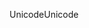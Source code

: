 <span data-ttu-id="ecdf6-101">Unicode</span><span class="sxs-lookup"><span data-stu-id="ecdf6-101">Unicode</span></span>